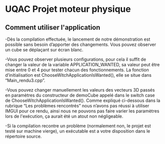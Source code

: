 # UQAC Projet moteur physique

## Comment utiliser l'application

-Dès la compilation effectuée, le lancement de notre démonstration est possible sans besoin d’apporter des changements. Vous pouvez observer un cube se déplaçant sur écran blanc. 

-Vous pouvez observer plusieurs configurations, pour cela il suffit de changer la valeur de la variable APPLICATION_WANTED, sa valeur peut être mise entre 0 et 4 pour tester chacun des fonctionnements. La fonction d’initialisation est ChooseWitchApplicationIsWanted(), elle se situe dans “Main_rendu3.cpp”.

-Vous pouvez changer manuellement les valeurs des vecteurs 3D passés en paramètres du constructeur de demoCube appelé dans le switch case de ChooseWitchApplicationIsWanted(). Comme expliqué ci-dessous dans la rubrique “Les problèmes rencontrés” nous n’avons pas réussi à utiliser IMGUI pour ce rendu, ainsi nous ne pouvons pas faire varier les paramètres lors de l'exécution, ça aurait été un atout non négligeable.

-Si la compilation recontre un problème (normalement non, le projet est testé sur machine vierge), un exécutable est a votre disposition dans le répertoire source.
